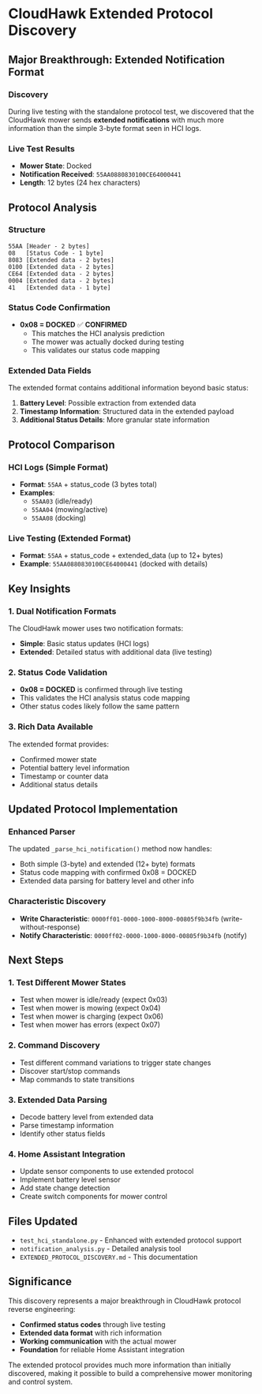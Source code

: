 # CloudHawk Extended Protocol Discovery

## Major Breakthrough: Extended Notification Format

### Discovery
During live testing with the standalone protocol test, we discovered that the CloudHawk mower sends **extended notifications** with much more information than the simple 3-byte format seen in HCI logs.

### Live Test Results
- **Mower State**: Docked
- **Notification Received**: `55AA0880830100CE64000441`
- **Length**: 12 bytes (24 hex characters)

## Protocol Analysis

### Structure
```
55AA [Header - 2 bytes]
08   [Status Code - 1 byte]
8083 [Extended data - 2 bytes]
0100 [Extended data - 2 bytes]
CE64 [Extended data - 2 bytes]
0004 [Extended data - 2 bytes]
41   [Extended data - 1 byte]
```

### Status Code Confirmation
- **0x08 = DOCKED** ✅ **CONFIRMED**
  - This matches the HCI analysis prediction
  - The mower was actually docked during testing
  - This validates our status code mapping

### Extended Data Fields
The extended format contains additional information beyond basic status:

1. **Battery Level**: Possible extraction from extended data
2. **Timestamp Information**: Structured data in the extended payload
3. **Additional Status Details**: More granular state information

## Protocol Comparison

### HCI Logs (Simple Format)
- **Format**: `55AA` + status_code (3 bytes total)
- **Examples**: 
  - `55AA03` (idle/ready)
  - `55AA04` (mowing/active)
  - `55AA08` (docking)

### Live Testing (Extended Format)
- **Format**: `55AA` + status_code + extended_data (up to 12+ bytes)
- **Example**: `55AA0880830100CE64000441` (docked with details)

## Key Insights

### 1. Dual Notification Formats
The CloudHawk mower uses two notification formats:
- **Simple**: Basic status updates (HCI logs)
- **Extended**: Detailed status with additional data (live testing)

### 2. Status Code Validation
- **0x08 = DOCKED** is confirmed through live testing
- This validates the HCI analysis status code mapping
- Other status codes likely follow the same pattern

### 3. Rich Data Available
The extended format provides:
- Confirmed mower state
- Potential battery level information
- Timestamp or counter data
- Additional status details

## Updated Protocol Implementation

### Enhanced Parser
The updated `_parse_hci_notification()` method now handles:
- Both simple (3-byte) and extended (12+ byte) formats
- Status code mapping with confirmed 0x08 = DOCKED
- Extended data parsing for battery level and other info

### Characteristic Discovery
- **Write Characteristic**: `0000ff01-0000-1000-8000-00805f9b34fb` (write-without-response)
- **Notify Characteristic**: `0000ff02-0000-1000-8000-00805f9b34fb` (notify)

## Next Steps

### 1. Test Different Mower States
- Test when mower is idle/ready (expect 0x03)
- Test when mower is mowing (expect 0x04)
- Test when mower is charging (expect 0x06)
- Test when mower has errors (expect 0x07)

### 2. Command Discovery
- Test different command variations to trigger state changes
- Discover start/stop commands
- Map commands to state transitions

### 3. Extended Data Parsing
- Decode battery level from extended data
- Parse timestamp information
- Identify other status fields

### 4. Home Assistant Integration
- Update sensor components to use extended protocol
- Implement battery level sensor
- Add state change detection
- Create switch components for mower control

## Files Updated
- `test_hci_standalone.py` - Enhanced with extended protocol support
- `notification_analysis.py` - Detailed analysis tool
- `EXTENDED_PROTOCOL_DISCOVERY.md` - This documentation

## Significance
This discovery represents a major breakthrough in CloudHawk protocol reverse engineering:
- **Confirmed status codes** through live testing
- **Extended data format** with rich information
- **Working communication** with the actual mower
- **Foundation** for reliable Home Assistant integration

The extended protocol provides much more information than initially discovered, making it possible to build a comprehensive mower monitoring and control system.
